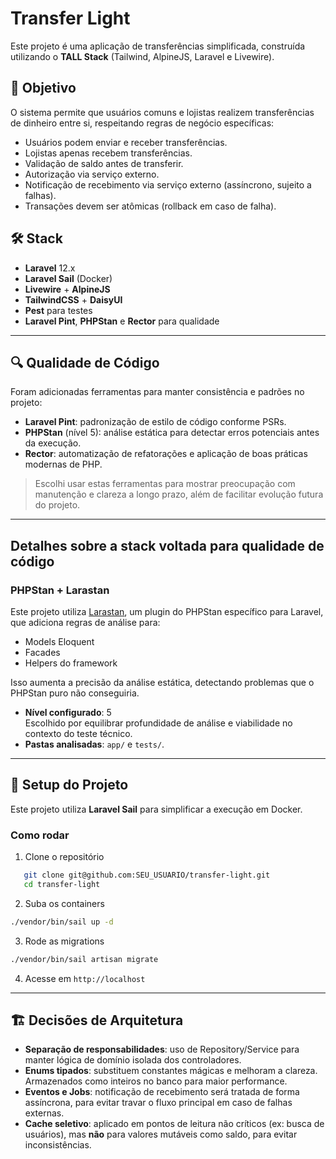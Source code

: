 # Transfer Light

Este projeto é uma aplicação de transferências simplificada, construída utilizando o **TALL Stack** (Tailwind, AlpineJS, Laravel e Livewire).

## 🎯 Objetivo

O sistema permite que usuários comuns e lojistas realizem transferências de dinheiro entre si, respeitando regras de negócio específicas:

- Usuários podem enviar e receber transferências.
- Lojistas apenas recebem transferências.
- Validação de saldo antes de transferir.
- Autorização via serviço externo.
- Notificação de recebimento via serviço externo (assíncrono, sujeito a falhas).
- Transações devem ser atômicas (rollback em caso de falha).

## 🛠️ Stack

- **Laravel** 12.x
- **Laravel Sail** (Docker)
- **Livewire** + **AlpineJS**
- **TailwindCSS** + **DaisyUI**
- **Pest** para testes
- **Laravel Pint**, **PHPStan** e **Rector** para qualidade

---

## 🔍 Qualidade de Código

Foram adicionadas ferramentas para manter consistência e padrões no projeto:

- **Laravel Pint**: padronização de estilo de código conforme PSRs.
- **PHPStan** (nível 5): análise estática para detectar erros potenciais antes da execução.
- **Rector**: automatização de refatorações e aplicação de boas práticas modernas de PHP.

> Escolhi usar estas ferramentas para mostrar preocupação com manutenção e clareza a longo prazo, além de facilitar evolução futura do projeto.

---

## Detalhes sobre a stack voltada para qualidade de código

### PHPStan + Larastan

Este projeto utiliza [Larastan](https://github.com/larastan/larastan), um plugin do PHPStan específico para Laravel, que adiciona regras de análise para:

- Models Eloquent
- Facades
- Helpers do framework

Isso aumenta a precisão da análise estática, detectando problemas que o PHPStan puro não conseguiria.

- **Nível configurado**: 5  
Escolhido por equilibrar profundidade de análise e viabilidade no contexto do teste técnico.  
- **Pastas analisadas**: `app/` e `tests/`.  

---

## 🚀 Setup do Projeto

Este projeto utiliza **Laravel Sail** para simplificar a execução em Docker.

### Como rodar

1. Clone o repositório

```bash
   git clone git@github.com:SEU_USUARIO/transfer-light.git
   cd transfer-light
```

2. Suba os containers

```bash
./vendor/bin/sail up -d
```

3. Rode as migrations

```bash
./vendor/bin/sail artisan migrate
```

4. Acesse em `http://localhost`

---

## 🏗️ Decisões de Arquitetura

- **Separação de responsabilidades**: uso de Repository/Service para manter lógica de domínio isolada dos controladores.
- **Enums tipados**: substituem constantes mágicas e melhoram a clareza. Armazenados como inteiros no banco para maior performance.
- **Eventos e Jobs**: notificação de recebimento será tratada de forma assíncrona, para evitar travar o fluxo principal em caso de falhas externas.
- **Cache seletivo**: aplicado em pontos de leitura não críticos (ex: busca de usuários), mas **não** para valores mutáveis como saldo, para evitar inconsistências.
